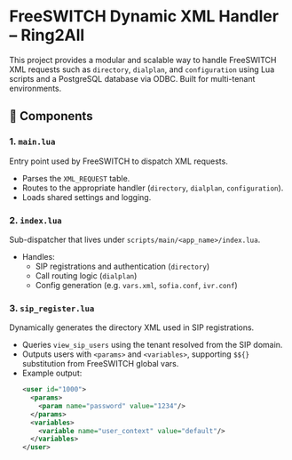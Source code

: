 # FreeSWITCH Dynamic XML Handler – Ring2All

This project provides a modular and scalable way to handle FreeSWITCH XML requests such as `directory`, `dialplan`, and `configuration` using Lua scripts and a PostgreSQL database via ODBC. Built for multi-tenant environments.

## 🧩 Components

### 1. `main.lua`
Entry point used by FreeSWITCH to dispatch XML requests.
- Parses the `XML_REQUEST` table.
- Routes to the appropriate handler (`directory`, `dialplan`, `configuration`).
- Loads shared settings and logging.

### 2. `index.lua`
Sub-dispatcher that lives under `scripts/main/<app_name>/index.lua`.
- Handles:
  - SIP registrations and authentication (`directory`)
  - Call routing logic (`dialplan`)
  - Config generation (e.g. `vars.xml`, `sofia.conf`, `ivr.conf`)

### 3. `sip_register.lua`
Dynamically generates the directory XML used in SIP registrations.
- Queries `view_sip_users` using the tenant resolved from the SIP domain.
- Outputs users with `<params>` and `<variables>`, supporting `$${}` substitution from FreeSWITCH global vars.
- Example output:
  ```xml
  <user id="1000">
    <params>
      <param name="password" value="1234"/>
    </params>
    <variables>
      <variable name="user_context" value="default"/>
    </variables>
  </user>
